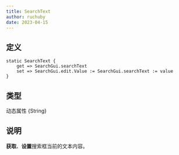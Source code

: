 ```yaml
---
title: SearchText
author: ruchuby
date: 2023-04-15
---
```


## 定义

```ahk
static SearchText {
    get => SearchGui.searchText
    set => SearchGui.edit.Value := SearchGui.searchText := value
}
```

## 类型

动态属性 \{String\}

## 说明

**获取**、**设置**搜索框当前的文本内容。